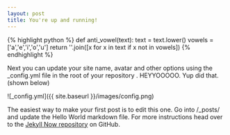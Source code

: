 ```yaml
---
layout: post
title: You're up and running!
---
```



{% highlight python %}
def anti_vowel(text):
	text = text.lower()
	vowels = ['a','e','i','o','u']
	return ''.join([x for x in text if x not in vowels])
{% endhighlight %}

Next you can update your site name, avatar and other options using the _config.yml file in the root of your repository . HEYYOOOOO. Yup did that. (shown below)

![_config.yml]({{ site.baseurl }}/images/config.png)

The easiest way to make your first post is to edit this one. Go into /_posts/ and update the Hello World markdown file. For more instructions head over to the [Jekyll Now repository](https://github.com/barryclark/jekyll-now) on GitHub. 

